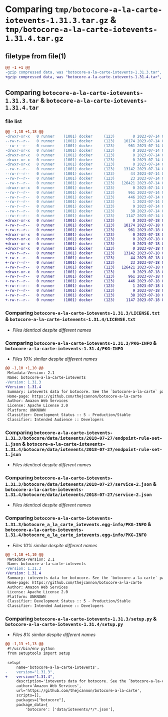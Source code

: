 # Comparing `tmp/botocore-a-la-carte-iotevents-1.31.3.tar.gz` & `tmp/botocore-a-la-carte-iotevents-1.31.4.tar.gz`

## filetype from file(1)

```diff
@@ -1 +1 @@
-gzip compressed data, was "botocore-a-la-carte-iotevents-1.31.3.tar", last modified: Fri Jul 14 01:46:13 2023, max compression
+gzip compressed data, was "botocore-a-la-carte-iotevents-1.31.4.tar", last modified: Tue Jul 18 01:55:13 2023, max compression
```

## Comparing `botocore-a-la-carte-iotevents-1.31.3.tar` & `botocore-a-la-carte-iotevents-1.31.4.tar`

### file list

```diff
@@ -1,18 +1,18 @@
-drwxr-xr-x   0 runner    (1001) docker     (123)        0 2023-07-14 01:46:13.522695 botocore-a-la-carte-iotevents-1.31.3/
--rw-r--r--   0 runner    (1001) docker     (123)    10174 2023-07-14 01:46:13.000000 botocore-a-la-carte-iotevents-1.31.3/LICENSE.txt
--rw-r--r--   0 runner    (1001) docker     (123)      961 2023-07-14 01:46:13.522695 botocore-a-la-carte-iotevents-1.31.3/PKG-INFO
-drwxr-xr-x   0 runner    (1001) docker     (123)        0 2023-07-14 01:46:13.522695 botocore-a-la-carte-iotevents-1.31.3/botocore/
-drwxr-xr-x   0 runner    (1001) docker     (123)        0 2023-07-14 01:46:13.522695 botocore-a-la-carte-iotevents-1.31.3/botocore/data/
-drwxr-xr-x   0 runner    (1001) docker     (123)        0 2023-07-14 01:46:13.522695 botocore-a-la-carte-iotevents-1.31.3/botocore/data/iotevents/
-drwxr-xr-x   0 runner    (1001) docker     (123)        0 2023-07-14 01:46:13.522695 botocore-a-la-carte-iotevents-1.31.3/botocore/data/iotevents/2018-07-27/
--rw-r--r--   0 runner    (1001) docker     (123)    13142 2023-07-14 01:45:45.000000 botocore-a-la-carte-iotevents-1.31.3/botocore/data/iotevents/2018-07-27/endpoint-rule-set-1.json
--rw-r--r--   0 runner    (1001) docker     (123)       44 2023-07-14 01:45:45.000000 botocore-a-la-carte-iotevents-1.31.3/botocore/data/iotevents/2018-07-27/examples-1.json
--rw-r--r--   0 runner    (1001) docker     (123)       23 2023-07-14 01:45:45.000000 botocore-a-la-carte-iotevents-1.31.3/botocore/data/iotevents/2018-07-27/paginators-1.json
--rw-r--r--   0 runner    (1001) docker     (123)   126421 2023-07-14 01:45:45.000000 botocore-a-la-carte-iotevents-1.31.3/botocore/data/iotevents/2018-07-27/service-2.json
-drwxr-xr-x   0 runner    (1001) docker     (123)        0 2023-07-14 01:46:13.522695 botocore-a-la-carte-iotevents-1.31.3/botocore_a_la_carte_iotevents.egg-info/
--rw-r--r--   0 runner    (1001) docker     (123)      961 2023-07-14 01:46:13.000000 botocore-a-la-carte-iotevents-1.31.3/botocore_a_la_carte_iotevents.egg-info/PKG-INFO
--rw-r--r--   0 runner    (1001) docker     (123)      446 2023-07-14 01:46:13.000000 botocore-a-la-carte-iotevents-1.31.3/botocore_a_la_carte_iotevents.egg-info/SOURCES.txt
--rw-r--r--   0 runner    (1001) docker     (123)        1 2023-07-14 01:46:13.000000 botocore-a-la-carte-iotevents-1.31.3/botocore_a_la_carte_iotevents.egg-info/dependency_links.txt
--rw-r--r--   0 runner    (1001) docker     (123)        9 2023-07-14 01:46:13.000000 botocore-a-la-carte-iotevents-1.31.3/botocore_a_la_carte_iotevents.egg-info/top_level.txt
--rw-r--r--   0 runner    (1001) docker     (123)       38 2023-07-14 01:46:13.522695 botocore-a-la-carte-iotevents-1.31.3/setup.cfg
--rw-r--r--   0 runner    (1001) docker     (123)     1147 2023-07-14 01:46:13.000000 botocore-a-la-carte-iotevents-1.31.3/setup.py
+drwxr-xr-x   0 runner    (1001) docker     (123)        0 2023-07-18 01:55:13.508239 botocore-a-la-carte-iotevents-1.31.4/
+-rw-r--r--   0 runner    (1001) docker     (123)    10174 2023-07-18 01:55:13.000000 botocore-a-la-carte-iotevents-1.31.4/LICENSE.txt
+-rw-r--r--   0 runner    (1001) docker     (123)      961 2023-07-18 01:55:13.508239 botocore-a-la-carte-iotevents-1.31.4/PKG-INFO
+drwxr-xr-x   0 runner    (1001) docker     (123)        0 2023-07-18 01:55:13.504239 botocore-a-la-carte-iotevents-1.31.4/botocore/
+drwxr-xr-x   0 runner    (1001) docker     (123)        0 2023-07-18 01:55:13.504239 botocore-a-la-carte-iotevents-1.31.4/botocore/data/
+drwxr-xr-x   0 runner    (1001) docker     (123)        0 2023-07-18 01:55:13.504239 botocore-a-la-carte-iotevents-1.31.4/botocore/data/iotevents/
+drwxr-xr-x   0 runner    (1001) docker     (123)        0 2023-07-18 01:55:13.508239 botocore-a-la-carte-iotevents-1.31.4/botocore/data/iotevents/2018-07-27/
+-rw-r--r--   0 runner    (1001) docker     (123)    13142 2023-07-18 01:54:50.000000 botocore-a-la-carte-iotevents-1.31.4/botocore/data/iotevents/2018-07-27/endpoint-rule-set-1.json
+-rw-r--r--   0 runner    (1001) docker     (123)       44 2023-07-18 01:54:50.000000 botocore-a-la-carte-iotevents-1.31.4/botocore/data/iotevents/2018-07-27/examples-1.json
+-rw-r--r--   0 runner    (1001) docker     (123)       23 2023-07-18 01:54:50.000000 botocore-a-la-carte-iotevents-1.31.4/botocore/data/iotevents/2018-07-27/paginators-1.json
+-rw-r--r--   0 runner    (1001) docker     (123)   126421 2023-07-18 01:54:50.000000 botocore-a-la-carte-iotevents-1.31.4/botocore/data/iotevents/2018-07-27/service-2.json
+drwxr-xr-x   0 runner    (1001) docker     (123)        0 2023-07-18 01:55:13.508239 botocore-a-la-carte-iotevents-1.31.4/botocore_a_la_carte_iotevents.egg-info/
+-rw-r--r--   0 runner    (1001) docker     (123)      961 2023-07-18 01:55:13.000000 botocore-a-la-carte-iotevents-1.31.4/botocore_a_la_carte_iotevents.egg-info/PKG-INFO
+-rw-r--r--   0 runner    (1001) docker     (123)      446 2023-07-18 01:55:13.000000 botocore-a-la-carte-iotevents-1.31.4/botocore_a_la_carte_iotevents.egg-info/SOURCES.txt
+-rw-r--r--   0 runner    (1001) docker     (123)        1 2023-07-18 01:55:13.000000 botocore-a-la-carte-iotevents-1.31.4/botocore_a_la_carte_iotevents.egg-info/dependency_links.txt
+-rw-r--r--   0 runner    (1001) docker     (123)        9 2023-07-18 01:55:13.000000 botocore-a-la-carte-iotevents-1.31.4/botocore_a_la_carte_iotevents.egg-info/top_level.txt
+-rw-r--r--   0 runner    (1001) docker     (123)       38 2023-07-18 01:55:13.508239 botocore-a-la-carte-iotevents-1.31.4/setup.cfg
+-rw-r--r--   0 runner    (1001) docker     (123)     1147 2023-07-18 01:55:13.000000 botocore-a-la-carte-iotevents-1.31.4/setup.py
```

### Comparing `botocore-a-la-carte-iotevents-1.31.3/LICENSE.txt` & `botocore-a-la-carte-iotevents-1.31.4/LICENSE.txt`

 * *Files identical despite different names*

### Comparing `botocore-a-la-carte-iotevents-1.31.3/PKG-INFO` & `botocore-a-la-carte-iotevents-1.31.4/PKG-INFO`

 * *Files 10% similar despite different names*

```diff
@@ -1,10 +1,10 @@
 Metadata-Version: 2.1
 Name: botocore-a-la-carte-iotevents
-Version: 1.31.3
+Version: 1.31.4
 Summary: iotevents data for botocore. See the `botocore-a-la-carte` package for more info.
 Home-page: https://github.com/thejcannon/botocore-a-la-carte
 Author: Amazon Web Services
 License: Apache License 2.0
 Platform: UNKNOWN
 Classifier: Development Status :: 5 - Production/Stable
 Classifier: Intended Audience :: Developers
```

### Comparing `botocore-a-la-carte-iotevents-1.31.3/botocore/data/iotevents/2018-07-27/endpoint-rule-set-1.json` & `botocore-a-la-carte-iotevents-1.31.4/botocore/data/iotevents/2018-07-27/endpoint-rule-set-1.json`

 * *Files identical despite different names*

### Comparing `botocore-a-la-carte-iotevents-1.31.3/botocore/data/iotevents/2018-07-27/service-2.json` & `botocore-a-la-carte-iotevents-1.31.4/botocore/data/iotevents/2018-07-27/service-2.json`

 * *Files identical despite different names*

### Comparing `botocore-a-la-carte-iotevents-1.31.3/botocore_a_la_carte_iotevents.egg-info/PKG-INFO` & `botocore-a-la-carte-iotevents-1.31.4/botocore_a_la_carte_iotevents.egg-info/PKG-INFO`

 * *Files 10% similar despite different names*

```diff
@@ -1,10 +1,10 @@
 Metadata-Version: 2.1
 Name: botocore-a-la-carte-iotevents
-Version: 1.31.3
+Version: 1.31.4
 Summary: iotevents data for botocore. See the `botocore-a-la-carte` package for more info.
 Home-page: https://github.com/thejcannon/botocore-a-la-carte
 Author: Amazon Web Services
 License: Apache License 2.0
 Platform: UNKNOWN
 Classifier: Development Status :: 5 - Production/Stable
 Classifier: Intended Audience :: Developers
```

### Comparing `botocore-a-la-carte-iotevents-1.31.3/setup.py` & `botocore-a-la-carte-iotevents-1.31.4/setup.py`

 * *Files 8% similar despite different names*

```diff
@@ -1,13 +1,13 @@
 #!/usr/bin/env python
 from setuptools import setup
 
 setup(
     name='botocore-a-la-carte-iotevents',
-    version="1.31.3",
+    version="1.31.4",
     description='iotevents data for botocore. See the `botocore-a-la-carte` package for more info.',
     author='Amazon Web Services',
     url='https://github.com/thejcannon/botocore-a-la-carte',
     scripts=[],
     packages=["botocore"],
     package_data={
         'botocore': ['data/iotevents/*/*.json'],
```

